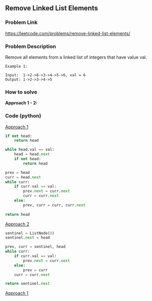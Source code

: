 ## Remove Linked List Elements

### Problem Link

https://leetcode.com/problems/remove-linked-list-elements/

### Problem Description 

Remove all elements from a linked list of integers that have value val.

```
Example 1: 

Input:  1->2->6->3->4->5->6, val = 6
Output: 1->2->3->4->5

```


### How to solve 

**Approach 1 - 2:** 



### Code (python)

[Approach 1](https://github.com/yanray/leetcode/blob/master/problems/0203Remove_Linked_List_Elements/0203Remove_Linked_List_Elements1.py)

```python
if not head:
    return head

while head.val == val:
    head = head.next
    if not head:
        return head

prev = head
curr = head.next
while curr:
    if curr.val == val:
        prev.next = curr.next
        curr = curr.next
    else:
        prev, curr = curr, curr.next
        
return head
```

[Approach 2](https://github.com/yanray/leetcode/blob/master/problems/0203Remove_Linked_List_Elements/0203Remove_Linked_List_Elements2.py)

```python
sentinel = ListNode(0)
sentinel.next = head

prev, curr = sentinel, head
while curr:
    if curr.val == val:
        prev.next = curr.next
    else:
        prev = curr
    curr = curr.next

return sentinel.next
```

[Approach 1](https://github.com/yanray/leetcode/blob/master/problems/0203Remove_Linked_List_Elements/0203Remove_Linked_List_Elements1.py)

```python

```